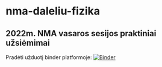 # nma-daleliu-fizika

## 2022m. NMA vasaros sesijos praktiniai užsiėmimai

Pradėti užduotį binder platformoje: [![Binder](https://mybinder.org/badge_logo.svg)](https://mybinder.org/v2/gh/vcepaitis/nma-daleliu-fizika/HEAD)

